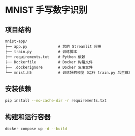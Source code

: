# MNIST 手写数字识别

## 项目结构
```text
mnist-app/
├── app.py              # 您的 Streamlit 应用
├── train.py            # 训练脚本
├── requirements.txt    # Python 依赖
├── Dockerfile          # Docker 构建文件
├── .dockerignore       # Docker 忽略文件
└── mnist.h5            # 训练好的模型（运行 train.py 后生成）
```

## 安装依赖

```bash
pip install --no-cache-dir -r requirements.txt
```

## 构建和运行容器

```bash
docker compose up -d --build
```